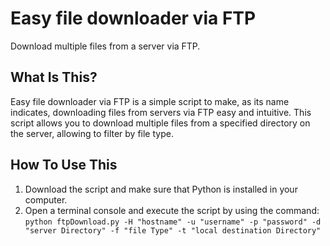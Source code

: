 # Easy file downloader via FTP
Download multiple files from a server via FTP.

What Is This?
-------------

Easy file downloader via FTP is a simple script to make, as its name indicates, downloading files from servers via FTP easy and intuitive. This script allows you to download multiple files from a specified directory on the server, allowing to filter by file type.

How To Use This
---------------

1. Download the script and make sure that Python is installed in your computer.
2. Open a terminal console and execute the script by using the command:
 ``` python ftpDownload.py -H "hostname" -u "username" -p "password" -d "server Directory" -f "file Type" -t "local destination Directory" ``` 

